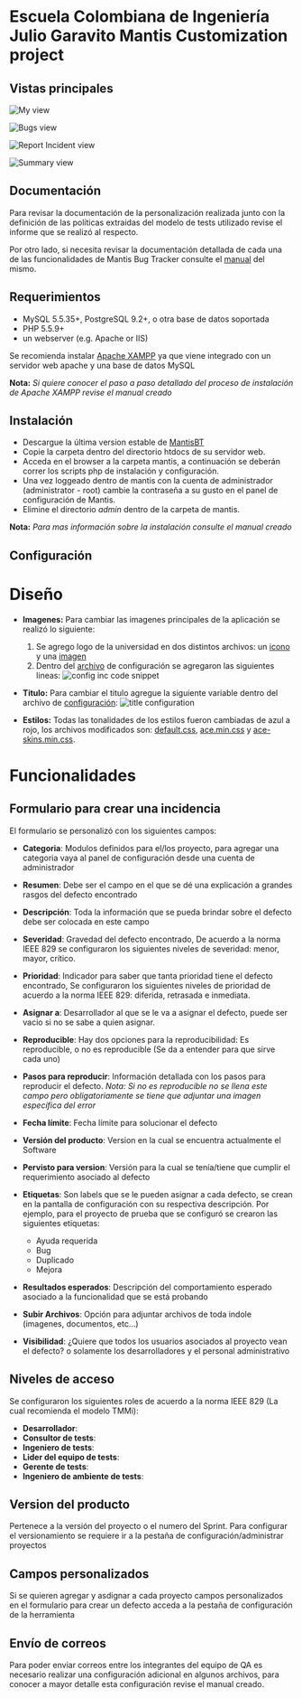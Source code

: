 Escuela Colombiana de Ingeniería Julio Garavito Mantis Customization project
=============================

Vistas principales
-----------

![My view](doc/mi_vista.PNG)

![Bugs view](doc/ver_incidencias.PNG)

![Report Incident view](doc/reportar_incidencia.PNG)

![Summary view](doc/resumen.PNG)

Documentación
-------------

Para revisar la documentación de la personalización realizada junto con la definición de las políticas extraidas del modelo de tests utilizado revise el informe que se realizó al respecto.

Por otro lado, si necesita revisar la documentación detallada de cada una de las funcionalidades de Mantis Bug Tracker consulte el [manual](https://www.mantisbt.org/documentation.php) del mismo.


Requerimientos
------------

 * MySQL 5.5.35+, PostgreSQL 9.2+, o otra base de datos soportada
 * PHP 5.5.9+
 * un webserver (e.g. Apache or IIS)

Se recomienda instalar [Apache XAMPP](https://www.apachefriends.org/es/index.html) ya que viene integrado con un servidor web apache y una base de datos MySQL 

**Nota:** *Si quiere conocer el paso a paso detallado del proceso de instalación de Apache XAMPP revise el manual creado*


Instalación
------------

 * Descargue la última version estable de [MantisBT](https://www.mantisbt.org/download.php)
 * Copie la carpeta dentro del directorio htdocs de su servidor web.
 * Acceda en el browser a la carpeta mantis, a continuación se deberán correr los scripts php de instalación y configuración.
 * Una vez loggeado dentro de mantis con la cuenta de administrador (administrator - root) cambie la contraseña a su gusto en el panel de configuración de Mantis.
 * Elimine el directorio *admin* dentro de la carpeta de mantis.
 
**Nota:** *Para mas información sobre la instalación consulte el manual creado*


Configuración
-------------

# Diseño
- **Imagenes:** Para cambiar las imagenes principales de la aplicación se realizó lo siguiente:
   1. Se agrego logo de la universidad en dos distintos archivos: un [icono](images/iconeci.ico) y una [imagen](images/eci.png)
   2. Dentro del [archivo](config/config_inc.php) de configuración se agregaron las siguientes lineas:
   ![config inc code snippet](doc/carbon.png)
   
- **Titulo:** Para cambiar el titulo agregue la siguiente variable dentro del archivo de [configuración](config/config_inc.php):
![title configuration](doc/header.png)

- **Estilos:** Todas las tonalidades de los estilos fueron cambiadas de azul a rojo, los archivos modificados son: [default.css](css/default.css), [ace.min.css](css/ace.min.css) y [ace-skins.min.css](css/ace-skins.min.css).


# Funcionalidades

## Formulario para crear una incidencia
El formulario se personalizó con los siguientes campos:
- **Categoria**: Modulos definidos para el/los proyecto, para agregar una categoria vaya al panel de configuración desde una cuenta de administrador

- **Resumen**: Debe ser el campo en el que se dé una explicación a grandes rasgos del defecto encontrado

- **Descripción**: Toda la información que se pueda brindar sobre el defecto debe ser colocada en este campo

- **Severidad**: Gravedad del defecto encontrado, De acuerdo a la norma IEEE 829 se configuraron los siguientes niveles de severidad: menor, mayor, crítico.

- **Prioridad**: Indicador para saber que tanta prioridad tiene el defecto encontrado, Se configuraron los siguientes niveles de prioridad de acuerdo a la norma IEEE 829: diferida, retrasada e inmediata.

- **Asignar a**: Desarrollador al que se le va a asignar el defecto, puede ser vacio si no se sabe a quien asignar.

- **Reproducible**: Hay dos opciones para la reproducibilidad: Es reproducible, o no es reproducible (Se da a entender para que sirve cada uno)

- **Pasos para reproducir**: Información detallada con los pasos para reproducir el defecto. *Nota: Si no es reproducible no se llena este campo pero obligatoriamente se tiene que adjuntar una imagen específica del error*

- **Fecha límite**: Fecha límite para solucionar el defecto

- **Versión del producto**: Version en la cual se encuentra actualmente el Software

- **Pervisto para version**: Versión para la cual se tenía/tiene que cumplir el requerimiento asociado al defecto

- **Etiquetas**: Son labels que se le pueden asignar a cada defecto, se crean en la pantalla de configuración con su respectiva descripción. Por ejemplo, para el proyecto de prueba que se configuró se crearon las siguientes etiquetas:
   - Ayuda requerida
   - Bug
   - Duplicado
   - Mejora

- **Resultados esperados**: Descripción del comportamiento esperado asociado a la funcionalidad que se está probando

- **Subir Archivos**: Opción para adjuntar archivos de toda indole (imagenes, documentos, etc...)

- **Visibilidad**: ¿Quiere que todos los usuarios asociados al proyecto vean el defecto? o solamente los desarrolladores y el personal administrativo

## Niveles de acceso
Se configuraron los siguientes roles de acuerdo a la norma IEEE 829 (La cual recomienda el modelo TMMi):
- **Desarrollador**:
- **Consultor de tests**:
- **Ingeniero de tests**:
- **Lider del equipo de tests**:
- **Gerente de tests**:
- **Ingeniero de ambiente de tests**:

## Version del producto
Pertenece a la versión del proyecto o el numero del Sprint. Para configurar el versionamiento se requiere ir a la pestaña de configuración/administrar proyectos

## Campos personalizados
Si se quieren agregar y asdignar a cada proyecto campos personalizados en el formulario para crear un defecto acceda a la pestaña de configuración de la herramienta

## Envío de correos
Para poder enviar correos entre los integrantes del equipo de QA es necesario realizar una configuración adicional en algunos archivos, para conocer a mayor detalle esta configuración revise el manual creado.
